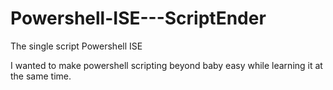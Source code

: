 # Powershell-ISE---ScriptEnder
The single script Powershell ISE

I wanted to make powershell scripting beyond baby easy while learning it at the same time.

